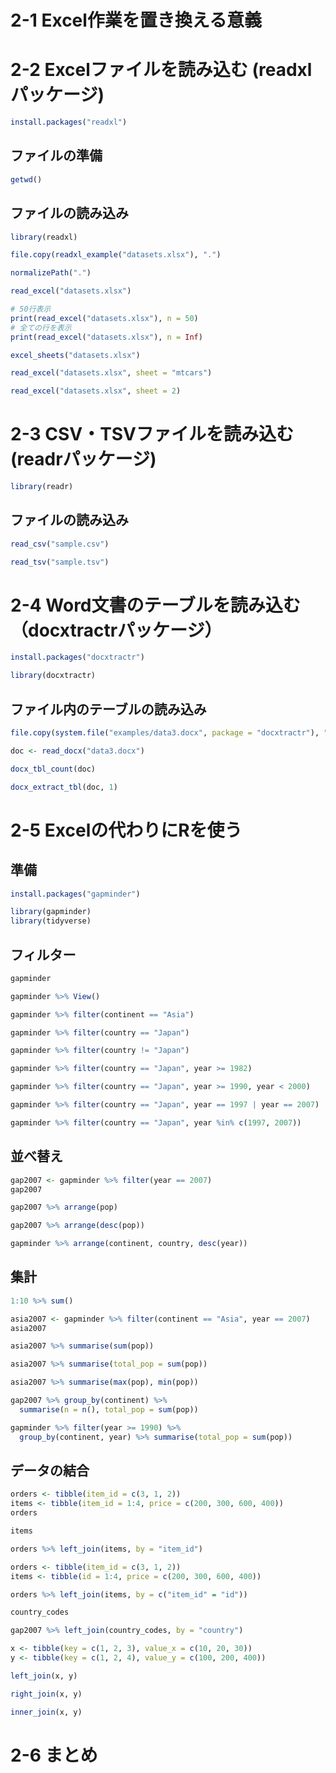 # 2-1 Excel作業を置き換える意義

# 2-2 Excelファイルを読み込む (readxlパッケージ)

``` r
install.packages("readxl")
```

## ファイルの準備

``` r
getwd()
```

## ファイルの読み込み

``` r
library(readxl)
```

``` r
file.copy(readxl_example("datasets.xlsx"), ".")
```

``` r
normalizePath(".")
```

``` r
read_excel("datasets.xlsx")
```

``` r
# 50行表示
print(read_excel("datasets.xlsx"), n = 50)
# 全ての行を表示
print(read_excel("datasets.xlsx"), n = Inf)
```

``` r
excel_sheets("datasets.xlsx")
```

``` r
read_excel("datasets.xlsx", sheet = "mtcars")
```

``` r
read_excel("datasets.xlsx", sheet = 2)
```

# 2-3 CSV・TSVファイルを読み込む (readrパッケージ)

``` r
library(readr)
```

## ファイルの読み込み

``` r
read_csv("sample.csv")
```

``` r
read_tsv("sample.tsv")
```

# 2-4 Word文書のテーブルを読み込む（docxtractrパッケージ）

``` r
install.packages("docxtractr")
```

``` r
library(docxtractr)
```

## ファイル内のテーブルの読み込み

``` r
file.copy(system.file("examples/data3.docx", package = "docxtractr"), ".")
```

``` r
doc <- read_docx("data3.docx")
```

``` r
docx_tbl_count(doc)
```

``` r
docx_extract_tbl(doc, 1)
```

# 2-5 Excelの代わりにRを使う

## 準備

``` r
install.packages("gapminder")
```

``` r
library(gapminder)
library(tidyverse)
```

## フィルター

``` r
gapminder
```

``` r
gapminder %>% View()
```

``` r
gapminder %>% filter(continent == "Asia")
```

``` r
gapminder %>% filter(country == "Japan")
```

``` r
gapminder %>% filter(country != "Japan")
```

``` r
gapminder %>% filter(country == "Japan", year >= 1982)
```

``` r
gapminder %>% filter(country == "Japan", year >= 1990, year < 2000)
```

``` r
gapminder %>% filter(country == "Japan", year == 1997 | year == 2007)
```

``` r
gapminder %>% filter(country == "Japan", year %in% c(1997, 2007))
```

## 並べ替え

``` r
gap2007 <- gapminder %>% filter(year == 2007)
gap2007
```

``` r
gap2007 %>% arrange(pop)
```

``` r
gap2007 %>% arrange(desc(pop))
```

``` r
gapminder %>% arrange(continent, country, desc(year))
```

## 集計

``` r
1:10 %>% sum()
```

``` r
asia2007 <- gapminder %>% filter(continent == "Asia", year == 2007)
asia2007
```

``` r
asia2007 %>% summarise(sum(pop))
```

``` r
asia2007 %>% summarise(total_pop = sum(pop))
```

``` r
asia2007 %>% summarise(max(pop), min(pop))
```

``` r
gap2007 %>% group_by(continent) %>%
  summarise(n = n(), total_pop = sum(pop))
```

``` r
gapminder %>% filter(year >= 1990) %>%
  group_by(continent, year) %>% summarise(total_pop = sum(pop))
```

## データの結合

``` r
orders <- tibble(item_id = c(3, 1, 2))
items <- tibble(item_id = 1:4, price = c(200, 300, 600, 400))
orders
```

``` r
items
```

``` r
orders %>% left_join(items, by = "item_id")
```

``` r
orders <- tibble(item_id = c(3, 1, 2))
items <- tibble(id = 1:4, price = c(200, 300, 600, 400))
```

``` r
orders %>% left_join(items, by = c("item_id" = "id"))
```

``` r
country_codes
```

``` r
gap2007 %>% left_join(country_codes, by = "country")
```

``` r
x <- tibble(key = c(1, 2, 3), value_x = c(10, 20, 30))
y <- tibble(key = c(1, 2, 4), value_y = c(100, 200, 400))

left_join(x, y)
```

``` r
right_join(x, y)
```

``` r
inner_join(x, y)
```

# 2-6 まとめ
